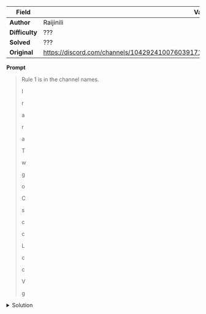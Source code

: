 |Field|Value|
|---|---|
|**Author**|Raijinili|
|**Difficulty**|???|
|**Solved**|???|
|**Original**|https://discord.com/channels/1042924100760391710/1110625554476040323/1131456634258980874|

**Prompt**
> Rule 1 is in the channel names.
>
> I
>
> r
>
> a
>
> r
>
> a
>
> T
>
> w
>
> g
>
> o
>
> C
>
> s
>
> c
>
> c
>
> L
>
> c
>
> c
>
> V
>
> g 

<details>
<summary>Solution</summary>
  

</details>
